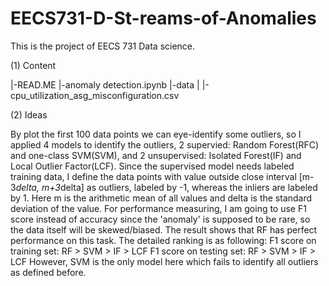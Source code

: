 # EECS731-D-St-reams-of-Anomalies

This is the project of EECS 731 Data science.

(1) Content

|-READ.ME |-anomaly detection.ipynb |-data | |-cpu_utilization_asg_misconfiguration.csv

(2) Ideas 

By plot the first 100 data points we can eye-identify some outliers, so I applied 4 models to identify the outliers, 2 supervied: Random Forest(RFC) and one-class SVM(SVM), and 2 unsupervised: Isolated Forest(IF) and Local Outlier Factor(LCF). 
Since the supervised model needs labeled training data, I define the data points with value outside close interval [m-3*delta, m+3*delta] as outliers, labeled by -1, whereas the inliers are labeled by 1. Here m is the arithmetic mean of all values and delta is the standard deviation of the value.
For performance measuring, I am going to use F1 score instead of accuracy since the 'anomaly' is supposed to be rare, so the data itself will be skewed/biased. 
The result shows that RF has perfect performance on this task. The detailed ranking is as following:
F1 score on training set: RF > SVM > IF > LCF
F1 score on testing set: RF > SVM > IF > LCF
However, SVM is the only model here which fails to identify all outliers as defined before.

